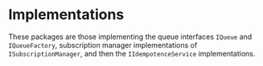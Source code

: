 # Implementations

These packages are those implementing the queue interfaces `IQueue` and `IQueueFactory`, subscription manager implementations of `ISubscriptionManager`, and then the `IIdempotenceService` implementations.

